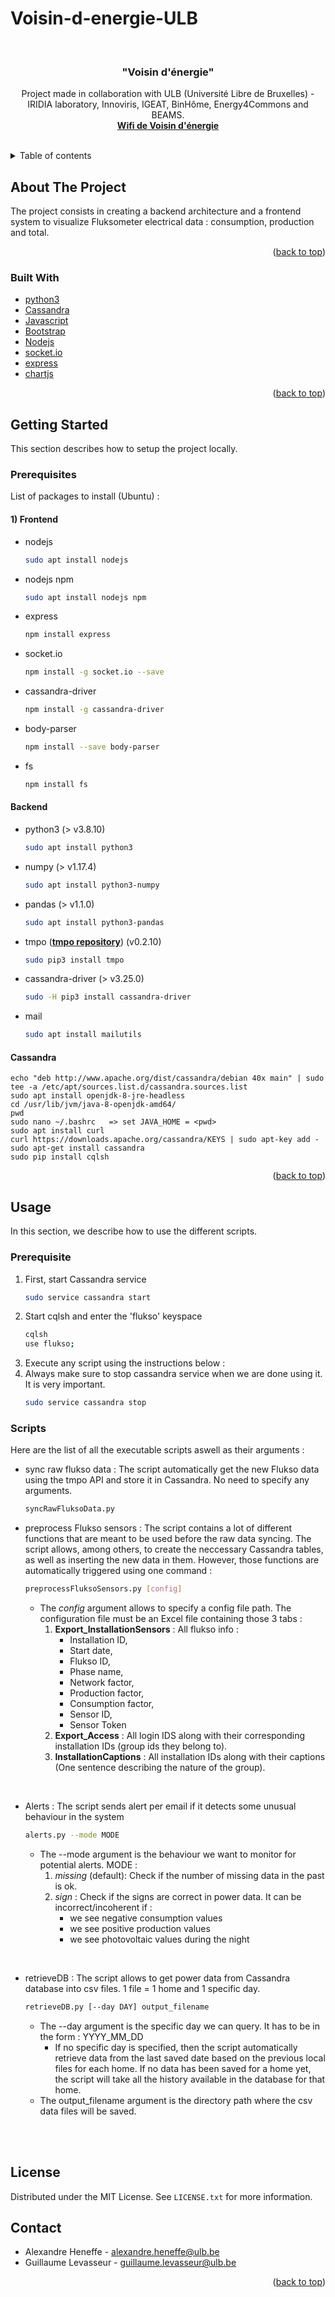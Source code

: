 # Voisin-d-energie-ULB
 

<div id="top"></div>

<!-- PROJECT LOGO -->
<br />
<div align="center">

<h3 align="center">"Voisin d'énergie"</h3>

  <p align="center">
    Project made in collaboration with ULB (Université Libre de Bruxelles) - IRIDIA laboratory, Innoviris, IGEAT, BinHôme, Energy4Commons and BEAMS.
    <br />
    <a href="https://wiki.voisinsenergie.agorakit.org/"><strong>Wifi de Voisin d'énergie</strong></a>
    <br />
    <br />
  </p>
</div>



<!-- TABLE OF CONTENTS -->
<details>
  <summary>Table of contents</summary>
  <ol>
    <li>
      <a href="#about-the-project">About the Project</a>
      <ul>
        <li><a href="#built-with">Built with</a></li>
      </ul>
    </li>
    <li>
      <a href="#getting-started">Getting Started</a>
      <ul>
        <li><a href="#prerequisites">Prerequisites</a></li>
      </ul>
    </li>
    <li><a href="#usage">Usage</a></li>
    <li><a href="#contributing">Contributing</a></li>
    <li><a href="#license">License</a></li>
    <li><a href="#contact">Contact</a></li>
  </ol>
</details>



<!-- ABOUT THE PROJECT -->
## About The Project

The project consists in creating a backend architecture and a frontend system to visualize Fluksometer electrical data : consumption, production and total. 

<p align="right">(<a href="#top">back to top</a>)</p>



### Built With

* [python3](https://www.python.org/)
* [Cassandra](https://cassandra.apache.org/_/index.html)
* [Javascript](https://javascript.info/)
* [Bootstrap](https://getbootstrap.com/)
* [Nodejs](https://nodejs.dev/)
* [socket.io](https://socket.io/fr/docs/v4/)
* [express](https://expressjs.com/fr/)
* [chartjs](https://www.chartjs.org/)

<p align="right">(<a href="#top">back to top</a>)</p>



<!-- GETTING STARTED -->
## Getting Started

This section describes how to setup the project locally.

### Prerequisites

List of packages to install (Ubuntu) :

#### 1) Frontend
* nodejs
    ```sh
    sudo apt install nodejs
    ```
* nodejs npm
    ```sh
    sudo apt install nodejs npm
    ```
* express
    ```sh
    npm install express
    ```
* socket.io
    ```sh
    npm install -g socket.io --save
    ```
* cassandra-driver 
    ```sh
    npm install -g cassandra-driver
    ```
* body-parser
    ```sh
    npm install --save body-parser
    ```
* fs
    ```sh
    npm install fs
    ```

#### Backend 

* python3 (> v3.8.10)
    ```sh
    sudo apt install python3
    ```
* numpy (> v1.17.4)
    ```sh
    sudo apt install python3-numpy
    ```
* pandas (> v1.1.0)
    ```sh
    sudo apt install python3-pandas
    ```
* tmpo (<a href="https://github.com/flukso/tmpo-py"><strong>tmpo repository</strong></a>) (v0.2.10)
    ```sh
    sudo pip3 install tmpo
    ```
* cassandra-driver (> v3.25.0)
    ```sh
    sudo -H pip3 install cassandra-driver
    ```
* mail 
	```sh
	sudo apt install mailutils
	```

#### Cassandra
    
    echo "deb http://www.apache.org/dist/cassandra/debian 40x main" | sudo tee -a /etc/apt/sources.list.d/cassandra.sources.list
    sudo apt install openjdk-8-jre-headless
    cd /usr/lib/jvm/java-8-openjdk-amd64/
    pwd
    sudo nano ~/.bashrc   => set JAVA_HOME = <pwd>
    sudo apt install curl
    curl https://downloads.apache.org/cassandra/KEYS | sudo apt-key add -
    sudo apt-get install cassandra
    sudo pip install cqlsh 


<p align="right">(<a href="#top">back to top</a>)</p>


<!-- USAGE EXAMPLES -->
## Usage

In this section, we describe how to use the different scripts.

### Prerequisite
1. First, start Cassandra service
   ```sh
   sudo service cassandra start
   ``` 
2. Start cqlsh and enter the 'flukso' keyspace
   ```sh
   cqlsh
   use flukso;
   ```
3. Execute any script using the instructions below : 
4. Always make sure to stop cassandra service when we are done using it. It is very important.
   ```sh
   sudo service cassandra stop
   ```

### Scripts

Here are the list of all the executable scripts aswell as their arguments : 


* sync raw flukso data : The script automatically get the new Flukso data using the tmpo API and store it in Cassandra. No need to specify any arguments.
  ```sh
  syncRawFluksoData.py
  ```

* preprocess Flukso sensors : The script contains a lot of different functions that are meant to be used before the raw data syncing. The script allows, among others, to create the neccessary Cassandra tables, as well as inserting the new data in them. However, those functions are automatically triggered using one command : 
  
  ```sh
  preprocessFluksoSensors.py [config]
  ```
  * The _config_ argument allows to specify a config file path. The configuration file must be an Excel file containing those 3 tabs : 
	1. **Export_InstallationSensors** : All flukso info : 
		* Installation ID, 
		* Start date, 
		* Flukso ID, 
		* Phase name, 
		* Network factor, 
		* Production factor, 
		* Consumption factor, 
		* Sensor ID, 
		* Sensor Token
	2. **Export_Access** : All login IDS along with their corresponding installation IDs (group ids they belong to).
	3. **InstallationCaptions** : All installation IDs along with their captions (One sentence describing the nature of the group).


<br />

* Alerts : The script sends alert per email if it detects some unusual behaviour in the system
  ```sh
  alerts.py --mode MODE
  ```
  * The --mode argument is the behaviour we want to monitor for potential alerts. MODE : 
    1. _missing_ (default): Check if the number of missing data in the past is ok.
    2. _sign_ : Check if the signs are correct in power data. It can be incorrect/incoherent if : 
       * we see negative consumption values
       * we see positive production values
       * we see photovoltaic values during the night

<br />

* retrieveDB : The script allows to get power data from Cassandra database into csv files. 1 file = 1 home and 1 specific day.
  ```sh
  retrieveDB.py [--day DAY] output_filename
  ```
  * The --day argument is the specific day we can query. It has to be in the form : YYYY_MM_DD
    *  If no specific day is specified, then the script automatically retrieve data from the last saved date based on the previous local files for each home. If no data has been saved for a home yet, the script will take all the history available in the database for that home.
  * The output_filename argument is the directory path where the csv data files will be saved.

<br />

<br />


<!-- LICENSE -->
## License

Distributed under the MIT License. See `LICENSE.txt` for more information.

<!-- CONTACT -->
## Contact

* Alexandre Heneffe - alexandre.heneffe@ulb.be
* Guillaume Levasseur - guillaume.levasseur@ulb.be

<p align="right">(<a href="#top">back to top</a>)</p>